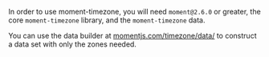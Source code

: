 In order to use moment-timezone, you will need `moment@2.6.0` or greater, the core `moment-timezone` library, and the `moment-timezone` data.

You can use the data builder at [momentjs.com/timezone/data/](/timezone/data/) to construct a data set with only the zones needed.
